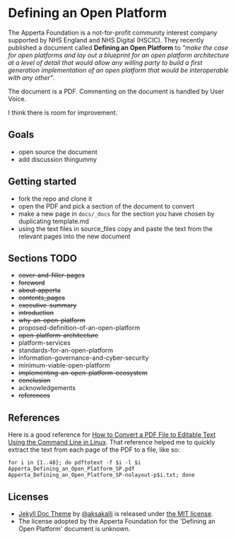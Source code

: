 # Defining an Open Platform
The Apperta Foundation is a not-for-profit community interest company supported by NHS England and NHS Digital (HSCIC). They recently published a document called **Defining an Open Platform** to _"make the case for open platforms and lay out a blueprint for an open platform architecture at a level of detail that would allow any willing party to build a first generation implementation of an open platform that would be interoperable with any other"_.

The document is a PDF. Commenting on the document is handled by User Voice.

I think there is room for improvement.

## Goals
- open source the document
- add discussion thingummy

## Getting started
- fork the repo and clone it
- open the PDF and pick a section of the document to convert
- make a new page in `docs/_docs` for the section you have chosen by duplicating template.md
- using the text files in source_files copy and paste the text from the relevant pages into the new document

## Sections TODO
- ~~cover-and-filler-pages~~
- ~~foreword~~
- ~~about-apperta~~
- ~~contents_pages~~
- ~~executive-summary~~
- ~~introduction~~
- ~~why-an-open-platform~~
- proposed-definition-of-an-open-platform
- ~~open-platform-architecture~~
- platform-services
- standards-for-an-open-platform
- information-governance-and-cyber-security
- minimum-viable-open-platform
- ~~implementing-an-open-platform-ecosystem~~
- ~~conclusion~~
- acknowledgements
- ~~references~~

## References
Here is a good reference for [How to Convert a PDF File to Editable Text Using the Command Line in Linux](https://www.howtogeek.com/228531/how-to-convert-a-pdf-file-to-editable-text-using-the-command-line-in-linux/). That reference helped me to quickly extract the text from each page of the PDF to a file, like so:

`for i in {1..48}; do pdftotext -f $i -l $i Apperta_Defining_an_Open_Platform_SP.pdf Apperta_Defining_an_Open_Platform_SP-nolayout-p$i.txt; done`

## Licenses
- [Jekyll Doc Theme](https://aksakalli.github.io/jekyll-doc-theme/) by [@aksakalli](https://github.com/aksakalli) is released under [the MIT license](LICENSE).
- The license adopted by the Apperta Foundation for the 'Defining an Open Platform' document is unknown.
